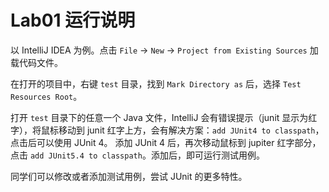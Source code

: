 # Lab01 运行说明

以 IntelliJ IDEA 为例。点击 `File` -> `New` -> `Project from Existing Sources` 加载代码文件。

在打开的项目中，右键 `test` 目录，找到 `Mark Directory as` 后，选择 `Test Resources Root`。

打开 `test` 目录下的任意一个 Java 文件，IntelliJ 会有错误提示（junit 显示为红字），将鼠标移动到 junit 红字上方，会有解决方案：`add JUnit4 to classpath`，点击后可以使用 JUnit 4。
添加 JUnit 4 后，再次移动鼠标到 jupiter 红字部分，点击 `add JUnit5.4 to classpath`。添加后，即可运行测试用例。

同学们可以修改或者添加测试用例，尝试 JUnit 的更多特性。